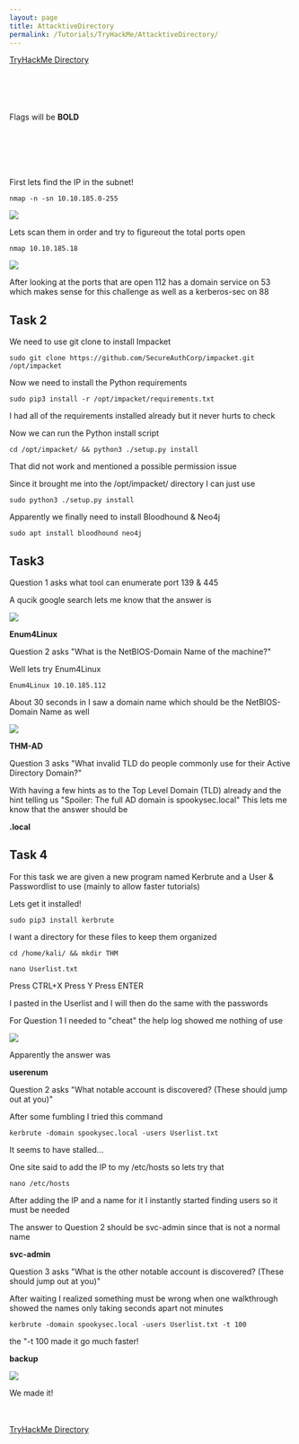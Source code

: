 ```yaml
---
layout: page
title: AttacktiveDirectory
permalink: /Tutorials/TryHackMe/AttacktiveDirectory/
---
```


[TryHackMe Directory](https://zacvr.github.io/Tutorials/TryHackMe/)
<br/><br/>
<br/><br/>
<br/><br/>
Flags will be **BOLD**
<br/><br/>
<br/><br/>
<br/><br/>

First lets find the IP in the subnet!


```nmap -n -sn 10.10.185.0-255```

<img src="/images/TryHackMe/AttacktiveDirectory/IPs.PNG">

Lets scan them in order and try to figureout the total ports open

```nmap 10.10.185.18```

<img src="/images/TryHackMe/AttacktiveDirectory/IPPorts.PNG">

After looking at the ports that are open 112 has a domain service on 53 which makes sense for this challenge as well as a kerberos-sec on 88

Task 2
---

We need to use git clone to install Impacket

```sudo git clone https://github.com/SecureAuthCorp/impacket.git /opt/impacket```

Now we need to install the Python requirements

```sudo pip3 install -r /opt/impacket/requirements.txt```

I had all of the requirements installed already but it never hurts to check

Now we can run the Python install script

```cd /opt/impacket/ && python3 ./setup.py install```

That did not work and mentioned a possible permission issue

Since it brought me into the /opt/impacket/ directory I can just use

```sudo python3 ./setup.py install```

Apparently we finally need to install Bloodhound & Neo4j

```sudo apt install bloodhound neo4j```

Task3
---

Question 1 asks what tool can enumerate port 139 & 445

A qucik google search lets me know that the answer is

<img src="/images/TryHackMe/AttacktiveDirectory/Task3-Question1.PNG">

**Enum4Linux**

Question 2 asks "What is the NetBIOS-Domain Name of the machine?"

Well lets try Enum4Linux

```Enum4Linux 10.10.185.112```

About 30 seconds in I saw a domain name which should be the NetBIOS-Domain Name as well

<img src="/images/TryHackMe/AttacktiveDirectory/DomainName.PNG">

**THM-AD**

Question 3 asks "What invalid TLD do people commonly use for their Active Directory Domain?"

With having a few hints as to the Top Level Domain (TLD) already and the hint telling us "Spoiler: The full AD domain is spookysec.local" This lets me know that the answer should be

**.local**


Task 4
---

For this task we are given a new program named Kerbrute and a User & Passwordlist to use (mainly to allow faster tutorials)

Lets get it installed!

```sudo pip3 install kerbrute```


I want a directory for these files to keep them organized

```cd /home/kali/ && mkdir THM```

```nano Userlist.txt```

Press CTRL+X
Press Y
Press ENTER

I pasted in the Userlist and I will then do the same with the passwords


For Question 1 I needed to "cheat" the help log showed me nothing of use

<img src="/images/TryHackMe/AttacktiveDirectory/Kerbrute.PNG">

Apparently the answer was

**userenum**

Question 2 asks "What notable account is discovered? (These should jump out at you)"

After some fumbling I tried this command

```kerbrute -domain spookysec.local -users Userlist.txt```

It seems to have stalled...

One site said to add the IP to my /etc/hosts so lets try that

```nano /etc/hosts```

After adding the IP and a name for it I instantly started finding users so it must be needed


The answer to Question 2 should be svc-admin since that is not a normal name

**svc-admin**


Question 3 asks "What is the other notable account is discovered? (These should jump out at you)"

After waiting I realized something must be wrong when one walkthrough showed the names only taking seconds apart not minutes

```kerbrute -domain spookysec.local -users Userlist.txt -t 100```

the "-t 100 made it go much faster!

**backup**

<img src="/images/TryHackMe/AttacktiveDirectory/KerbruteNames.PNG">

We made it!

<br/><br/>
[TryHackMe Directory](https://zacvr.github.io/Tutorials/TryHackMe/)
